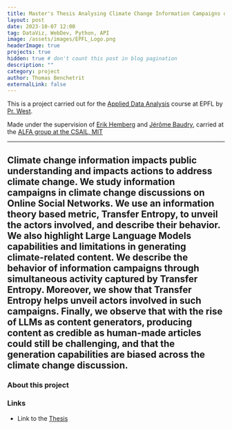 ```yaml
---
title: Master's Thesis Analysing Climate Change Information Campaigns on Online Social Networks
layout: post
date: 2023-10-07 12:00
tag: DataViz, WebDev, Python, API
image: /assets/images/EPFL_Logo.png
headerImage: true
projects: true
hidden: true # don't count this post in blog pagination
description: ""
category: project
author: Thomas Benchetrit
externalLink: false
---
```


This is a project carried out for the [Applied Data Analysis](https://edu.epfl.ch/coursebook/en/applied-data-analysis-CS-401) course at EPFL by [Pr. West](https://scholar.google.com/citations?user=ZiFn598AAAAJ).

Made under the supervision of [Erik Hemberg](https://alfagroup.csail.mit.edu/erik) and [Jérôme Baudry](https://people.epfl.ch/jerome.baudry), carried at the [ALFA group at the CSAIL, MIT](https://alfagroup.csail.mit.edu/)

---

Climate change information impacts public understanding and impacts actions to address climate change. We study information campaigns in climate change discussions on Online Social Networks. We use an information theory based metric, Transfer Entropy, to unveil the actors involved, and describe their behavior. We also highlight Large Language Models capabilities and limitations in generating climate-related content. We describe the behavior of information campaigns through simultaneous activity captured by Transfer Entropy. Moreover, we show that Transfer Entropy helps unveil actors involved in such campaigns. Finally, we observe that with the rise of LLMs as content generators, producing content as credible as human-made articles could still be challenging, and that the generation capabilities are biased across the climate change discussion.
---

### About this project

### Links
* Link to the [Thesis](//assets/projects/benchetrit_thomas_pdm.pdf)